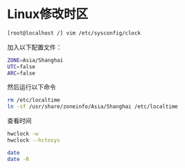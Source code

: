 # Linux修改时区


``` bash 
[root@localhost /] vim /etc/sysconfig/clock
```
加入以下配置文件：
``` bash 
ZONE=Asia/Shanghai
UTC=false
ARC=false
```
然后运行以下命令
``` bash 
rm /etc/localtime
ln -sf /usr/share/zoneinfo/Asia/Shanghai /etc/localtime
```
查看时间
``` bash 
hwclock -w
hwclock --hctosys

date
date -R
```